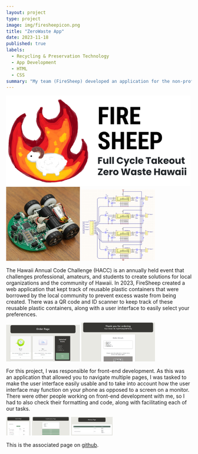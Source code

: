 ```yaml
---
layout: project
type: project
image: img/firesheepicon.png
title: "ZeroWaste App"
date: 2023-11-18
published: true
labels:
  - Recycling & Preservation Technology
  - App Development
  - HTML
  - CSS
summary: "My team (FireSheep) developed an application for the non-profit organization called Full Cycled Takeout that placed us as finalists in 2023 Hawaii Annual Code Challenge (HACC)."
---
```


<div class="text-center p-4">
  <img width="500px" src="../img/firesheep.png" class="img-thumbnail" >
  <img width="200px" src="../img/micromouse/micromouse-robot-2.jpg" class="img-thumbnail" >
  <img width="200px" src="../img/micromouse/micromouse-circuit.png" class="img-thumbnail" >
</div>

The Hawaii Annual Code Challenge (HACC) is an annually held event that challenges professional, amateurs, and students to create solutions for local organizations and the community of Hawaii. In 2023, FireSheep created a web application that kept track of reusable plastic containers that were borrowed by the local community to prevent excess waste from being created. There was a QR code and ID scanner to keep track of these reusable plastic containers, along with a user interface to easily select your preferences.

<div class="text-center p-4">
  <img width="200px" src="../img/orderpage.png" class="img-thumbnail" >
  <img width="200px" src="../img/orderqr.png" class="img-thumbnail" >
</div>

For this project, I was responsible for front-end development. As this was an application that allowed you to navigate multiple pages, I was tasked to make the user interface easily usable and to take into account how the user interface may function on your phone as opposed to a screen on a monitor. There were other people working on front-end development with me, so I had to also check their formatting and code, along with facilitating each of our tasks.

<div class="text-center p-4">
  <img height="50px" src="../img/searchpage.png" class="img-thumbnail" >
  <img height="50px" src="../img/confirmationpage.png" class="img-thumbnail" >
  <img height="50px" src="../img/historypage.png" class="img-thumbnail" >
</div>

This is the associated page on [github](https://github.com/HACC2023/firesheep).

